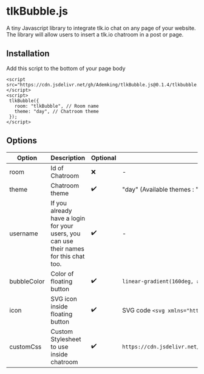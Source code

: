 # tlkBubble.js
A tiny Javascript library to integrate tlk.io chat on any page of your website. The library will allow users to insert a tlk.io chatroom in a post or page.

## Installation

Add this script to the bottom of your page body
```
<script src="https://cdn.jsdelivr.net/gh/Ademking/tlkBubble.js@0.1.4/tlkbubble.min.js"></script>
<script>
 tlkBubble({
   room: "tlkBubble", // Room name
   theme: "day", // Chatroom theme
 });
</script>
```

## Options

| Option | Description | Optional | Default Value |
|--|--|--|--|
| room | Id of Chatroom | ❌ | - |
| theme | Chatroom theme | ✔️ | "day" (Available themes : "day" - "pop" - "minimal" - "night") |
| username | If you already have a login for your users, you can use their names for this chat too. | ✔️ | - |
| bubbleColor | Color of floating button | ✔️ | `linear-gradient(160deg, #0093E9 0%, #80D0C7 100%);` |
| icon | SVG icon inside floating button| ✔️ | SVG code `<svg xmlns="http://www.w3.org/2000/svg"...` |
| customCss | Custom Stylesheet to use inside chatroom | ✔️ | `https://cdn.jsdelivr.net/gh/Ademking/tlkBubble.js@0.1.4/tlkbubble.css` |
